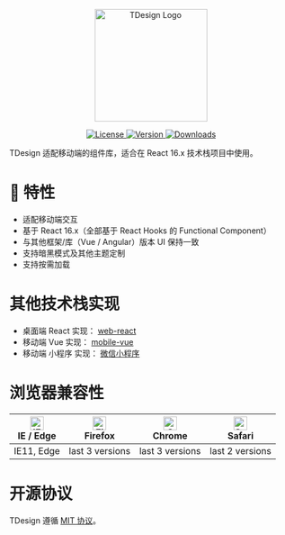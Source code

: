 <p align="center">
  <a href="https://tdesign.tencent.com/" target="_blank">
    <img alt="TDesign Logo" width="200" src="https://tdesign.gtimg.com/site/TDesign.png" />
  </a>
</p>

<p align="center">
   <a href="https://www.npmjs.com/package/tdesign-mobile-react">
    <img src="https://img.shields.io/npm/l/tdesign-mobile-react.svg?sanitize=true" alt="License" />
  </a>
  <a href="https://www.npmjs.com/package/tdesign-mobile-react">
    <img src="https://img.shields.io/npm/v/tdesign-mobile-react.svg?sanitize=true" alt="Version">
  </a>
  <a href="https://www.npmjs.com/package/tdesign-mobile-react">
    <img src="https://img.shields.io/npm/dt/tdesign-mobile-react.svg?sanitize=true" alt="Downloads" />
  </a>
</p>

TDesign 适配移动端的组件库，适合在 React 16.x 技术栈项目中使用。

# 🎉 特性

- 适配移动端交互
- 基于 React 16.x（全部基于 React Hooks 的 Functional Component）
- 与其他框架/库（Vue / Angular）版本 UI 保持一致
- 支持暗黑模式及其他主题定制
- 支持按需加载

# 其他技术栈实现
- 桌面端 React 实现： [web-react](https://github.com/Tencent/tdesign-react)
- 移动端 Vue 实现： [mobile-vue](https://github.com/Tencent/tdesign-mobile-vue)
- 移动端 小程序 实现： [微信小程序](https://github.com/Tencent/tdesign-miniprogram)


# 浏览器兼容性

| [<img src="https://raw.githubusercontent.com/alrra/browser-logos/master/src/edge/edge_48x48.png" alt="IE / Edge" width="24px" height="24px" />](http://godban.github.io/browsers-support-badges/)<br/>IE / Edge | [<img src="https://raw.githubusercontent.com/alrra/browser-logos/master/src/firefox/firefox_48x48.png" alt="Firefox" width="24px" height="24px" />](http://godban.github.io/browsers-support-badges/)<br/>Firefox | [<img src="https://raw.githubusercontent.com/alrra/browser-logos/master/src/chrome/chrome_48x48.png" alt="Chrome" width="24px" height="24px" />](http://godban.github.io/browsers-support-badges/)<br/>Chrome | [<img src="https://raw.githubusercontent.com/alrra/browser-logos/master/src/safari/safari_48x48.png" alt="Safari" width="24px" height="24px" />](http://godban.github.io/browsers-support-badges/)<br/>Safari |
| -- | -- | -- | -- |
| IE11, Edge | last 3 versions | last 3 versions | last 2 versions |

# 开源协议

TDesign 遵循 [MIT 协议](https://github.com/Tencent/tdesign-mobile-react/LICENSE)。
